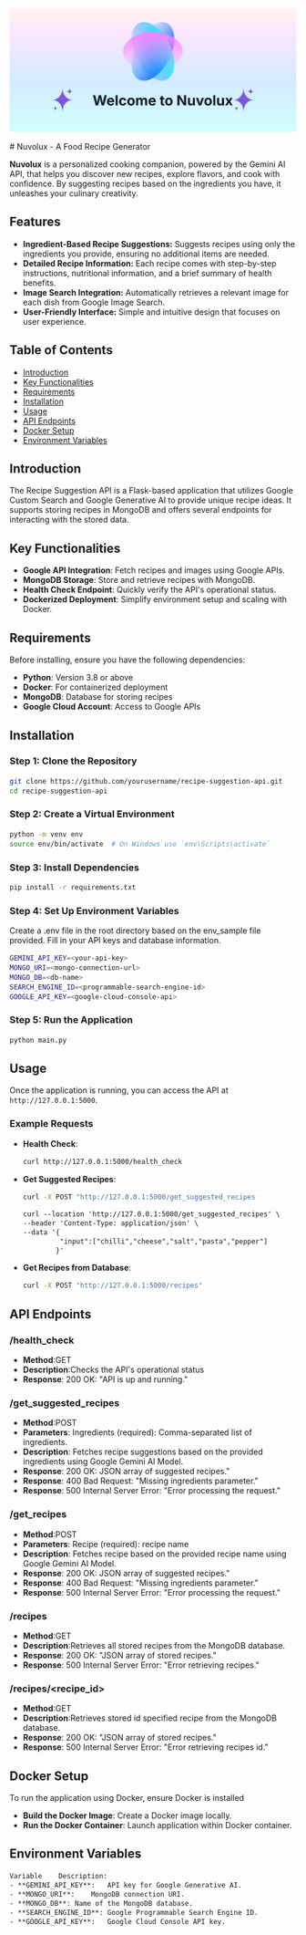 <p align="center">
  <picture>
<img alt = "ai"src="ai (1).svg" />
</picture>
</p>
# Nuvolux - A Food Recipe Generator

**Nuvolux** is a personalized cooking companion, powered by the Gemini AI API, that helps you discover new recipes, explore flavors, and cook with confidence. By suggesting recipes based on the ingredients you have, it unleashes your culinary creativity. 

## Features

- **Ingredient-Based Recipe Suggestions:** Suggests recipes using only the ingredients you provide, ensuring no additional items are needed.
- **Detailed Recipe Information:** Each recipe comes with step-by-step instructions, nutritional information, and a brief summary of health benefits.
- **Image Search Integration:** Automatically retrieves a relevant image for each dish from Google Image Search.
- **User-Friendly Interface:** Simple and intuitive design that focuses on user experience.

## Table of Contents

- [Introduction](#introduction)
- [Key Functionalities](#Key-Functionalities)
- [Requirements](#requirements)
- [Installation](#installation)
- [Usage](#usage)
- [API Endpoints](#api-endpoints)
- [Docker Setup](#docker-setup)
- [Environment Variables](#environment-variables)


## Introduction

The Recipe Suggestion API is a Flask-based application that utilizes Google Custom Search and Google Generative AI to provide unique recipe ideas. It supports storing recipes in MongoDB and offers several endpoints for interacting with the stored data.

## Key Functionalities

- **Google API Integration**: Fetch recipes and images using Google APIs.
- **MongoDB Storage**: Store and retrieve recipes with MongoDB.
- **Health Check Endpoint**: Quickly verify the API's operational status.
- **Dockerized Deployment**: Simplify environment setup and scaling with Docker.

## Requirements

Before installing, ensure you have the following dependencies:

- **Python**: Version 3.8 or above
- **Docker**: For containerized deployment
- **MongoDB**: Database for storing recipes
- **Google Cloud Account**: Access to Google APIs

## Installation

### Step 1: Clone the Repository

```bash
git clone https://github.com/yourusername/recipe-suggestion-api.git
cd recipe-suggestion-api
```

### Step 2: Create a Virtual Environment

```bash
python -m venv env
source env/bin/activate  # On Windows use `env\Scripts\activate`
```

### Step 3: Install Dependencies

```bash
pip install -r requirements.txt
```

### Step 4: Set Up Environment Variables

Create a .env file in the root directory based on the env_sample file provided. Fill in your API keys and database information.

```bash
GEMINI_API_KEY=<your-api-key>
MONGO_URI=<mongo-connection-url>
MONGO_DB=<db-name>
SEARCH_ENGINE_ID=<programmable-search-engine-id>
GOOGLE_API_KEY=<google-cloud-console-api>
```

### Step 5: Run the Application

```bash
python main.py
```

## Usage

Once the application is running, you can access the API at `http://127.0.0.1:5000`.

### Example Requests

- **Health Check**:
  ```bash
  curl http://127.0.0.1:5000/health_check
  ```
- **Get Suggested Recipes**:
  ```bash
  curl -X POST "http://127.0.0.1:5000/get_suggested_recipes
  ```
  ```
  curl --location 'http://127.0.0.1:5000/get_suggested_recipes' \
  --header 'Content-Type: application/json' \
  --data '{
           "input":["chilli","cheese","salt","pasta","pepper"]
          }'
  ```
- **Get Recipes from Database**:
  ```bash
  curl -X POST "http://127.0.0.1:5000/recipes"
  ```

## API Endpoints

### /health_check
- **Method**:GET
- **Description**:Checks the API's operational status
- **Response**: 200 OK: "API is up and running."

### /get_suggested_recipes
- **Method**:POST
- **Parameters**: Ingredients (required): Comma-separated list of ingredients.
- **Description**: Fetches recipe suggestions based on the provided ingredients using Google Gemini AI Model.
- **Response**: 200 OK: JSON array of suggested recipes."
- **Response**: 400 Bad Request: "Missing ingredients parameter."
- **Response**: 500 Internal Server Error: "Error processing the request."

### /get_recipes
- **Method**:POST
- **Parameters**: Recipe (required): recipe name
- **Description**: Fetches recipe based on the provided recipe name using Google Gemini AI Model.
- **Response**: 200 OK: JSON array of suggested recipes."
- **Response**: 400 Bad Request: "Missing ingredients parameter."
- **Response**: 500 Internal Server Error: "Error processing the request."

### /recipes
- **Method**:GET
- **Description**:Retrieves all stored recipes from the MongoDB database.
- **Response**: 200 OK: "JSON array of stored recipes."
- **Response**: 500 Internal Server Error: "Error retrieving recipes."

### /recipes/<recipe_id>
- **Method**:GET
- **Description**:Retrieves stored id specified recipe from the MongoDB database.
- **Response**: 200 OK: "JSON array of stored recipes."
- **Response**: 500 Internal Server Error: "Error retrieving recipes id."

## Docker Setup

To run the application using Docker, ensure Docker is installed

- **Build the Docker Image**: Create a Docker image locally.
- **Run the Docker Container**: Launch application within Docker container.

## Environment Variables
```
Variable	Description:
- **GEMINI_API_KEY**:	API key for Google Generative AI.
- **MONGO_URI**:	MongoDB connection URI.
- **MONGO_DB**:	Name of the MongoDB database.
- **SEARCH_ENGINE_ID**:	Google Programmable Search Engine ID.
- **GOOGLE_API_KEY**:	Google Cloud Console API key.
```
